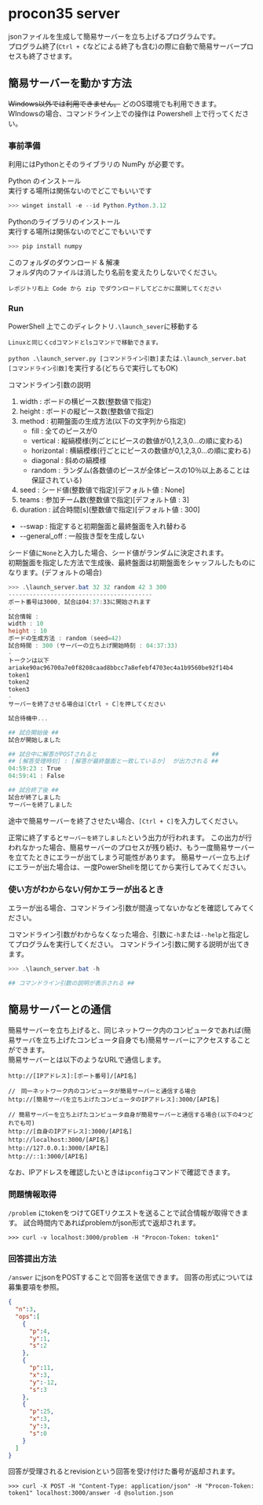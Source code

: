 # procon35 server
jsonファイルを生成して簡易サーバーを立ち上げるプログラムです。  
プログラム終了(`Ctrl + C`などによる終了も含む)の際に自動で簡易サーバープロセスも終了させます。

## 簡易サーバーを動かす方法
~~Windows以外では利用できません。~~ どのOS環境でも利用できます。  
WIndowsの場合、コマンドライン上での操作は Powershell 上で行ってください。

### 事前準備
利用にはPythonとそのライブラリの NumPy が必要です。

Python のインストール  
実行する場所は関係ないのでどこでもいいです

```PowerShell
>>> winget install -e --id Python.Python.3.12
```

Pythonのライブラリのインストール  
実行する場所は関係ないのでどこでもいいです
```PowerShell
>>> pip install numpy
```

このフォルダのダウンロード & 解凍  
フォルダ内のファイルは消したり名前を変えたりしないでください。
```
レポジトリ右上 Code から zip でダウンロードしてどこかに展開してください
```

### Run
PowerShell 上でこのディレクトリ`.\launch_sever`に移動する
```
Linuxと同じくcdコマンドとlsコマンドで移動できます。
```

`python .\launch_server.py [コマンドライン引数]`または`.\launch_server.bat　[コマンドライン引数]`を実行する(どちらで実行してもOK)

コマンドライン引数の説明
1. width : ボードの横ピース数(整数値で指定)
1. height :  ボードの縦ピース数(整数値で指定)
1. method : 初期盤面の生成方法(以下の文字列から指定)
    - fill : 全てのピースが0
    - vertical : 縦縞模様(列ごとにピースの数値が0,1,2,3,0...の順に変わる)
    - horizontal : 横縞模様(行ごとにピースの数値が0,1,2,3,0...の順に変わる)
    - diagonal : 斜めの縞模様
    - random : ランダム(各数値のピースが全体ピースの10％以上あることは保証されている)
1. seed  : シード値(整数値で指定)\[デフォルト値 : None\]
1. teams : 参加チーム数(整数値で指定)\[デフォルト値 : 3\]
1. duration : 試合時間\[s\](整数値で指定)\[デフォルト値 : 300\]
- \-\-swap : 指定すると初期盤面と最終盤面を入れ替わる
- \-\-general_off : 一般抜き型を生成しない

シード値に`None`と入力した場合、シード値がランダムに決定されます。  
初期盤面を指定した方法で生成後、最終盤面は初期盤面をシャッフルしたものになります。(デフォルトの場合)

```PowerShell
>>> .\launch_server.bat 32 32 random 42 3 300
-----------------------------------------
ポート番号は3000, 試合は04:37:33に開始されます
-
試合情報 :
width : 10
height : 10
ボードの生成方法 : random (seed=42)
試合時間 : 300 (サーバーの立ち上げ開始時刻 : 04:37:33)
-
トークンは以下
ariake90ac96700a7e0f8208caad8bbcc7a8efebf4703ec4a1b9560be92f14b4
token1
token2
token3
-
サーバーを終了させる場合は[Ctrl + C]を押してください

試合待機中...

## 試合開始後 ##
試合が開始しました

## 試合中に解答がPOSTされると　                               ##
## [解答受理時刻] : [解答が最終盤面と一致しているか]  が出力される ## 
04:59:23 : True
04:59:41 : False

## 試合終了後 ##
試合が終了しました
サーバーを終了しました
```

途中で簡易サーバーを終了させたい場合、`[Ctrl + C]`を入力してください。

正常に終了すると`サーバーを終了しました`という出力が行われます。
この出力が行われなかった場合、簡易サーバーのプロセスが残り続け、もう一度簡易サーバーを立てたときにエラーが出てしまう可能性があります。
簡易サーバー立ち上げにエラーが出た場合は、一度PowerShellを閉じてから実行してみてください。

### 使い方がわからない/何かエラーが出るとき

エラーが出る場合、コマンドライン引数が間違ってないかなどを確認してみてください。

コマンドライン引数がわからなくなった場合、引数に`-h`または`--help`と指定してプログラムを実行してください。
コマンドライン引数に関する説明が出てきます。
```PowerShell
>>> .\launch_server.bat -h

## コマンドライン引数の説明が表示される ##

```

## 簡易サーバーとの通信

簡易サーバーを立ち上げると、同じネットワーク内のコンピュータであれば(簡易サーバを立ち上げたコンピュータ自身でも)簡易サーバーにアクセスすることができます。  
簡易サーバーとは以下のようなURLで通信します。
```
http://[IPアドレス]:[ポート番号]/[API名]

//　同一ネットワーク内のコンピュータが簡易サーバーと通信する場合
http://[簡易サーバを立ち上げたコンピュータのIPアドレス]:3000/[API名]

// 簡易サーバーを立ち上げたコンピュータ自身が簡易サーバーと通信する場合(以下の4つどれでも可)
http://[自身のIPアドレス]:3000/[API名]
http://localhost:3000/[API名]
http://127.0.0.1:3000/[API名]
http://::1:3000/[API名]
```

なお、IPアドレスを確認したいときは`ipconfig`コマンドで確認できます。

### 問題情報取得

`/problem` にtokenをつけてGETリクエストを送ることで試合情報が取得できます。
試合時間内であればproblemがjson形式で返却されます。

```
>>> curl -v localhost:3000/problem -H "Procon-Token: token1"
```

### 回答提出方法

`/answer` にjsonをPOSTすることで回答を送信できます。
回答の形式については募集要項を参照。

```json
{
  "n":3,
  "ops":[
    {
      "p":4,
      "y":1,
      "s":2
    },
    {
      "p":11,
      "x":3,
      "y":-12,
      "s":3
    },
    {
      "p":25,
      "x":3,
      "y":3,
      "s":0
    }
  ]
}
```

回答が受理されるとrevisionという回答を受け付けた番号が返却されます。

```
>>> curl -X POST -H "Content-Type: application/json" -H "Procon-Token: token1" localhost:3000/answer -d @solution.json
```
